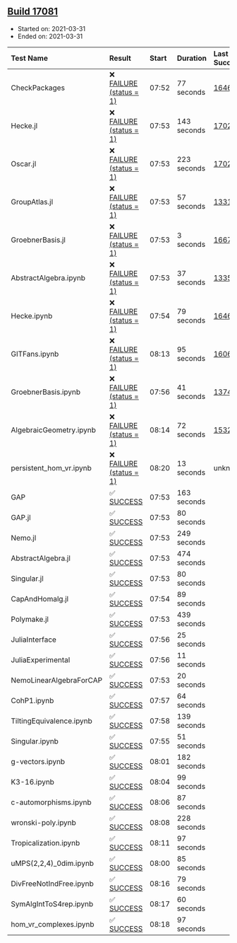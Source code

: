 ## [Build 17081](https://oscarci.mathematik.uni-kl.de/job/oscar/17081/)

* Started on: 2021-03-31
* Ended on: 2021-03-31

| Test Name    | Result | Start | Duration | Last Success | First Failure |
|:-------------|:-------|:------|:---------|:-------------|:--------------|
| CheckPackages | ❌ [FAILURE (status = 1)](https://oscarci.mathematik.uni-kl.de/job/oscar/17081/artifact/logs/build-17081/CheckPackages.log) | 07:52 | 77 seconds | [16463](https://oscarci.mathematik.uni-kl.de/job/oscar/16463/) | [16464](https://oscarci.mathematik.uni-kl.de/job/oscar/16464/) |
| Hecke.jl | ❌ [FAILURE (status = 1)](https://oscarci.mathematik.uni-kl.de/job/oscar/17081/artifact/logs/build-17081/Hecke.jl.log) | 07:53 | 143 seconds | [17022](https://oscarci.mathematik.uni-kl.de/job/oscar/17022/) | [17023](https://oscarci.mathematik.uni-kl.de/job/oscar/17023/) |
| Oscar.jl | ❌ [FAILURE (status = 1)](https://oscarci.mathematik.uni-kl.de/job/oscar/17081/artifact/logs/build-17081/Oscar.jl.log) | 07:53 | 223 seconds | [17022](https://oscarci.mathematik.uni-kl.de/job/oscar/17022/) | [17023](https://oscarci.mathematik.uni-kl.de/job/oscar/17023/) |
| GroupAtlas.jl | ❌ [FAILURE (status = 1)](https://oscarci.mathematik.uni-kl.de/job/oscar/17081/artifact/logs/build-17081/GroupAtlas.jl.log) | 07:53 | 57 seconds | [13311](https://oscarci.mathematik.uni-kl.de/job/oscar/13311/) | [13312](https://oscarci.mathematik.uni-kl.de/job/oscar/13312/) |
| GroebnerBasis.jl | ❌ [FAILURE (status = 1)](https://oscarci.mathematik.uni-kl.de/job/oscar/17081/artifact/logs/build-17081/GroebnerBasis.jl.log) | 07:53 | 3 seconds | [16676](https://oscarci.mathematik.uni-kl.de/job/oscar/16676/) | [16677](https://oscarci.mathematik.uni-kl.de/job/oscar/16677/) |
| AbstractAlgebra.ipynb | ❌ [FAILURE (status = 1)](https://oscarci.mathematik.uni-kl.de/job/oscar/17081/artifact/logs/build-17081/AbstractAlgebra.ipynb.log) | 07:53 | 37 seconds | [13355](https://oscarci.mathematik.uni-kl.de/job/oscar/13355/) | [13356](https://oscarci.mathematik.uni-kl.de/job/oscar/13356/) |
| Hecke.ipynb | ❌ [FAILURE (status = 1)](https://oscarci.mathematik.uni-kl.de/job/oscar/17081/artifact/logs/build-17081/Hecke.ipynb.log) | 07:54 | 79 seconds | [16463](https://oscarci.mathematik.uni-kl.de/job/oscar/16463/) | [16464](https://oscarci.mathematik.uni-kl.de/job/oscar/16464/) |
| GITFans.ipynb | ❌ [FAILURE (status = 1)](https://oscarci.mathematik.uni-kl.de/job/oscar/17081/artifact/logs/build-17081/GITFans.ipynb.log) | 08:13 | 95 seconds | [16068](https://oscarci.mathematik.uni-kl.de/job/oscar/16068/) | [16069](https://oscarci.mathematik.uni-kl.de/job/oscar/16069/) |
| GroebnerBasis.ipynb | ❌ [FAILURE (status = 1)](https://oscarci.mathematik.uni-kl.de/job/oscar/17081/artifact/logs/build-17081/GroebnerBasis.ipynb.log) | 07:56 | 41 seconds | [13748](https://oscarci.mathematik.uni-kl.de/job/oscar/13748/) | [13749](https://oscarci.mathematik.uni-kl.de/job/oscar/13749/) |
| AlgebraicGeometry.ipynb | ❌ [FAILURE (status = 1)](https://oscarci.mathematik.uni-kl.de/job/oscar/17081/artifact/logs/build-17081/AlgebraicGeometry.ipynb.log) | 08:14 | 72 seconds | [15322](https://oscarci.mathematik.uni-kl.de/job/oscar/15322/) | [15323](https://oscarci.mathematik.uni-kl.de/job/oscar/15323/) |
| persistent_hom_vr.ipynb | ❌ [FAILURE (status = 1)](https://oscarci.mathematik.uni-kl.de/job/oscar/17081/artifact/logs/build-17081/persistent_hom_vr.ipynb.log) | 08:20 | 13 seconds | unknown | unknown |
| GAP | ✅ [SUCCESS](https://oscarci.mathematik.uni-kl.de/job/oscar/17081/artifact/logs/build-17081/GAP.log) | 07:53 | 163 seconds |  |  |
| GAP.jl | ✅ [SUCCESS](https://oscarci.mathematik.uni-kl.de/job/oscar/17081/artifact/logs/build-17081/GAP.jl.log) | 07:53 | 80 seconds |  |  |
| Nemo.jl | ✅ [SUCCESS](https://oscarci.mathematik.uni-kl.de/job/oscar/17081/artifact/logs/build-17081/Nemo.jl.log) | 07:53 | 249 seconds |  |  |
| AbstractAlgebra.jl | ✅ [SUCCESS](https://oscarci.mathematik.uni-kl.de/job/oscar/17081/artifact/logs/build-17081/AbstractAlgebra.jl.log) | 07:53 | 474 seconds |  |  |
| Singular.jl | ✅ [SUCCESS](https://oscarci.mathematik.uni-kl.de/job/oscar/17081/artifact/logs/build-17081/Singular.jl.log) | 07:53 | 80 seconds |  |  |
| CapAndHomalg.jl | ✅ [SUCCESS](https://oscarci.mathematik.uni-kl.de/job/oscar/17081/artifact/logs/build-17081/CapAndHomalg.jl.log) | 07:54 | 89 seconds |  |  |
| Polymake.jl | ✅ [SUCCESS](https://oscarci.mathematik.uni-kl.de/job/oscar/17081/artifact/logs/build-17081/Polymake.jl.log) | 07:53 | 439 seconds |  |  |
| JuliaInterface | ✅ [SUCCESS](https://oscarci.mathematik.uni-kl.de/job/oscar/17081/artifact/logs/build-17081/JuliaInterface.log) | 07:56 | 25 seconds |  |  |
| JuliaExperimental | ✅ [SUCCESS](https://oscarci.mathematik.uni-kl.de/job/oscar/17081/artifact/logs/build-17081/JuliaExperimental.log) | 07:56 | 11 seconds |  |  |
| NemoLinearAlgebraForCAP | ✅ [SUCCESS](https://oscarci.mathematik.uni-kl.de/job/oscar/17081/artifact/logs/build-17081/NemoLinearAlgebraForCAP.log) | 07:53 | 20 seconds |  |  |
| CohP1.ipynb | ✅ [SUCCESS](https://oscarci.mathematik.uni-kl.de/job/oscar/17081/artifact/logs/build-17081/CohP1.ipynb.log) | 07:57 | 64 seconds |  |  |
| TiltingEquivalence.ipynb | ✅ [SUCCESS](https://oscarci.mathematik.uni-kl.de/job/oscar/17081/artifact/logs/build-17081/TiltingEquivalence.ipynb.log) | 07:58 | 139 seconds |  |  |
| Singular.ipynb | ✅ [SUCCESS](https://oscarci.mathematik.uni-kl.de/job/oscar/17081/artifact/logs/build-17081/Singular.ipynb.log) | 07:55 | 51 seconds |  |  |
| g-vectors.ipynb | ✅ [SUCCESS](https://oscarci.mathematik.uni-kl.de/job/oscar/17081/artifact/logs/build-17081/g-vectors.ipynb.log) | 08:01 | 182 seconds |  |  |
| K3-16.ipynb | ✅ [SUCCESS](https://oscarci.mathematik.uni-kl.de/job/oscar/17081/artifact/logs/build-17081/K3-16.ipynb.log) | 08:04 | 99 seconds |  |  |
| c-automorphisms.ipynb | ✅ [SUCCESS](https://oscarci.mathematik.uni-kl.de/job/oscar/17081/artifact/logs/build-17081/c-automorphisms.ipynb.log) | 08:06 | 87 seconds |  |  |
| wronski-poly.ipynb | ✅ [SUCCESS](https://oscarci.mathematik.uni-kl.de/job/oscar/17081/artifact/logs/build-17081/wronski-poly.ipynb.log) | 08:08 | 228 seconds |  |  |
| Tropicalization.ipynb | ✅ [SUCCESS](https://oscarci.mathematik.uni-kl.de/job/oscar/17081/artifact/logs/build-17081/Tropicalization.ipynb.log) | 08:11 | 97 seconds |  |  |
| uMPS(2,2,4)_0dim.ipynb | ✅ [SUCCESS](https://oscarci.mathematik.uni-kl.de/job/oscar/17081/artifact/logs/build-17081/uMPS-2-2-4-_0dim.ipynb.log) | 08:00 | 85 seconds |  |  |
| DivFreeNotIndFree.ipynb | ✅ [SUCCESS](https://oscarci.mathematik.uni-kl.de/job/oscar/17081/artifact/logs/build-17081/DivFreeNotIndFree.ipynb.log) | 08:16 | 79 seconds |  |  |
| SymAlgIntToS4rep.ipynb | ✅ [SUCCESS](https://oscarci.mathematik.uni-kl.de/job/oscar/17081/artifact/logs/build-17081/SymAlgIntToS4rep.ipynb.log) | 08:17 | 60 seconds |  |  |
| hom_vr_complexes.ipynb | ✅ [SUCCESS](https://oscarci.mathematik.uni-kl.de/job/oscar/17081/artifact/logs/build-17081/hom_vr_complexes.ipynb.log) | 08:18 | 97 seconds |  |  |
